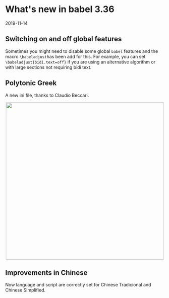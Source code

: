# What's new in babel 3.36

2019-11-14

## Switching on and off global features

Sometimes you might need to disable some global `babel` features and the macro `\babeladjust`has been add for this. For example, you can set `\babeladjust{bidi.text=off}` if you are using an alternative algorithm or with large sections not requiring bidi text. 

## Polytonic Greek

A new ini file, thanks to Claudio Beccari.

<p align="center">
<img src="https://github.com/latex3/babel/blob/master/samples/images/polytonic-greek.jpg?raw=true" width="500">
</p>

## Improvements in Chinese

Now language and script are correctly set for Chinese Tradicional and Chinese Simplified.